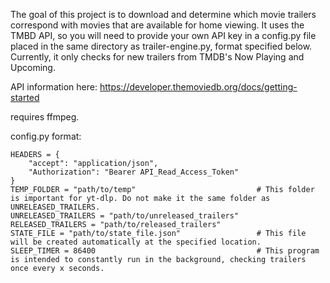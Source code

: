 The goal of this project is to download and determine which movie trailers correspond with movies that are available for home viewing. It uses the TMBD API, so you will need to provide your own API key in a config.py file placed in the same directory as trailer-engine.py, format specified below. Currently, it only checks for new trailers from TMDB's Now Playing and Upcoming.

API information here: https://developer.themoviedb.org/docs/getting-started

requires ffmpeg.

config.py format:

```
HEADERS = {
    "accept": "application/json",
    "Authorization": "Bearer API_Read_Access_Token"
}
TEMP_FOLDER = "path/to/temp"                           # This folder is important for yt-dlp. Do not make it the same folder as UNRELEASED_TRAILERS.
UNRELEASED_TRAILERS = "path/to/unreleased_trailers"
RELEASED_TRAILERS = "path/to/released_trailers"
STATE_FILE = "path/to/state_file.json"                 # This file will be created automatically at the specified location.
SLEEP_TIMER = 86400                                    # This program is intended to constantly run in the background, checking trailers once every x seconds.
```
